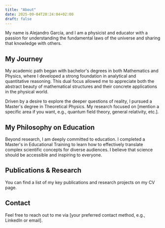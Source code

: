 ```yaml
---
title: "About"
date: 2025-09-04T20:24:04+02:00
draft: false
---
```

My name is Alejandro García, and I am a physicist and educator with a passion for understanding the fundamental laws of the universe and sharing that knowledge with others.

## My Journey

My academic path began with bachelor's degrees in both Mathematics and Physics, where I developed a strong foundation in analytical and quantitative reasoning. This dual focus allowed me to appreciate both the abstract beauty of mathematical structures and their concrete applications in the physical world.

Driven by a desire to explore the deeper questions of reality, I pursued a Master's degree in Theoretical Physics. My research focused on [mention a specific area if you want, e.g., quantum field theory, general relativity, etc.].

## My Philosophy on Education

Beyond research, I am deeply committed to education. I completed a Master's in Educational Training to learn how to effectively translate complex scientific concepts for diverse audiences. I believe that science should be accessible and inspiring to everyone.

## Publications & Research

You can find a list of my key publications and research projects on my CV page.

## Contact

Feel free to reach out to me via [your preferred contact method, e.g., LinkedIn or email].